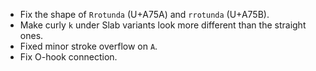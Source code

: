 * Fix the shape of `Rrotunda` (U+A75A) and `rrotunda` (U+A75B).
* Make curly `k` under Slab variants look more different than the straight ones.
* Fixed minor stroke overflow on `A`.
* Fix O-hook connection.